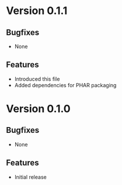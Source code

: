# Version 0.1.1

## Bugfixes

* None

## Features

* Introduced this file
* Added dependencies for PHAR packaging

# Version 0.1.0

## Bugfixes

* None

## Features

* Initial release